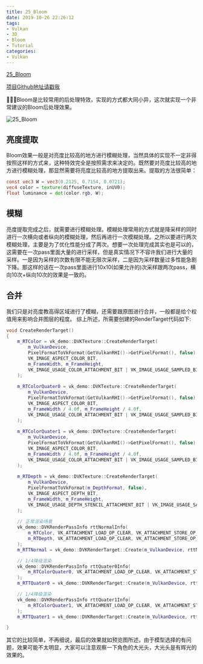 ```yaml
---
title: 25_Bloom
date: 2019-10-26 22:26:12
tags:
- Vulkan
- 3D
- Bloom
- Tutorial
categories:
- Vulkan
---
```


[25_Bloom](https://github.com/BobLChen/VulkanDemos/tree/master/examples/25_Bloom)

[项目Github地址请戳我](https://github.com/BobLChen/VulkanDemos)

Bloom是比较常用的后处理特效，实现的方式都大同小异，这次就实现一个非常建议的Bloom后处理效果。

<!-- more -->

![25_Bloom](https://raw.githubusercontent.com/BobLChen/VulkanDemos/master/preview/25_Bloom.jpg)

## 亮度提取

Bloom效果一般是对亮度比较高的地方进行模糊处理，当然具体的实现不一定非得按照这样的方式来，这种特效完全是按照需求来决定的。既然要对亮度比较高的地方进行模糊处理，那显然需要将亮度比较高的地方提取出来。提取的方法很简单：
```glsl
const vec3 W = vec3(0.2125, 0.7154, 0.0721);
vec4 color = texture(diffuseTexture, inUV0);
float luminance = dot(color.rgb, W);
```

## 模糊

亮度提取完成之后，就需要进行模糊处理。模糊处理常用的方式就是降采样的同时进行一次横向或者纵向的模糊处理，然后再进行一次模糊处理。之所以要进行两次模糊处理，主要是为了优化性能分成了两次。想要一次处理完成其实也是可以的，这需要在一次pass里面大量的进行采样，但是真实情况下不容许我们进行大量的采样。一是因为采样的次数有限不能无限次采样，二是因为采样数量过多性能急剧下降。那这样的话在一次pass里面进行10x10(如果允许的)次采样跟两次pass，横向10次+纵向10次的效果是一致的。

## 合并

我们只是对亮度教高得区域进行了模糊，还需要跟原图进行合并，一般都是给个权值用来影响合并图层的程度。
综上所述，所需要创建的RenderTarget代码如下:

```c++
void CreateRenderTarget()
{
    m_RTColor = vk_demo::DVKTexture::CreateRenderTarget(
        m_VulkanDevice,
        PixelFormatToVkFormat(GetVulkanRHI()->GetPixelFormat(), false), 
        VK_IMAGE_ASPECT_COLOR_BIT,
        m_FrameWidth, m_FrameHeight,
        VK_IMAGE_USAGE_COLOR_ATTACHMENT_BIT | VK_IMAGE_USAGE_SAMPLED_BIT
    );
    
    m_RTColorQuater0 = vk_demo::DVKTexture::CreateRenderTarget(
        m_VulkanDevice,
        PixelFormatToVkFormat(GetVulkanRHI()->GetPixelFormat(), false), 
        VK_IMAGE_ASPECT_COLOR_BIT,
        m_FrameWidth / 4.0f, m_FrameHeight / 4.0f,
        VK_IMAGE_USAGE_COLOR_ATTACHMENT_BIT | VK_IMAGE_USAGE_SAMPLED_BIT
    );
    
    m_RTColorQuater1 = vk_demo::DVKTexture::CreateRenderTarget(
        m_VulkanDevice,
        PixelFormatToVkFormat(GetVulkanRHI()->GetPixelFormat(), false), 
        VK_IMAGE_ASPECT_COLOR_BIT,
        m_FrameWidth / 4.0f, m_FrameHeight / 4.0f,
        VK_IMAGE_USAGE_COLOR_ATTACHMENT_BIT | VK_IMAGE_USAGE_SAMPLED_BIT
    );
    
    m_RTDepth = vk_demo::DVKTexture::CreateRenderTarget(
        m_VulkanDevice,
        PixelFormatToVkFormat(m_DepthFormat, false),
        VK_IMAGE_ASPECT_DEPTH_BIT,
        m_FrameWidth, m_FrameHeight,
        VK_IMAGE_USAGE_DEPTH_STENCIL_ATTACHMENT_BIT | VK_IMAGE_USAGE_SAMPLED_BIT
    );
    
    // 正常渲染场景
    vk_demo::DVKRenderPassInfo rttNormalInfo(
        m_RTColor, VK_ATTACHMENT_LOAD_OP_CLEAR, VK_ATTACHMENT_STORE_OP_STORE,
        m_RTDepth, VK_ATTACHMENT_LOAD_OP_CLEAR, VK_ATTACHMENT_STORE_OP_STORE
    );
    m_RTTNormal = vk_demo::DVKRenderTarget::Create(m_VulkanDevice, rttNormalInfo);

    // 1/4降级渲染
    vk_demo::DVKRenderPassInfo rttQuater0Info(
        m_RTColorQuater0, VK_ATTACHMENT_LOAD_OP_CLEAR, VK_ATTACHMENT_STORE_OP_STORE, nullptr
    );
    m_RTTQuater0 = vk_demo::DVKRenderTarget::Create(m_VulkanDevice, rttQuater0Info);

    // 1/4降级渲染
    vk_demo::DVKRenderPassInfo rttQuater1Info(
        m_RTColorQuater1, VK_ATTACHMENT_LOAD_OP_CLEAR, VK_ATTACHMENT_STORE_OP_STORE, nullptr
    );
    m_RTTQuater1 = vk_demo::DVKRenderTarget::Create(m_VulkanDevice, rttQuater1Info);

}
```

其它的比较简单，不再细说，最后的效果就如预览图所述，由于模型选择的有问题，效果可能不太明显，大家可以注意观察一下角色的大光头，大光头是有辉光的效果的。